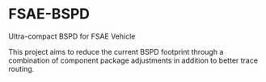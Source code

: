 # FSAE-BSPD
Ultra-compact BSPD for FSAE Vehicle


This project aims to reduce the current BSPD footprint through a combination of component package adjustments in addition to better trace routing.
